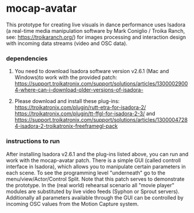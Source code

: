 # mocap-avatar
This prototype for creating live visuals in dance performance uses Isadora (a real-time media manipulation software by Mark Coniglio / Troika Ranch, see: https://troikaranch.org/) for images processing and interaction design with incoming data streams (video and OSC data).

### dependencies
1. You need to download Isadora software version v2.6.1 (Mac and Windows)to work with the provided patch: https://support.troikatronix.com/support/solutions/articles/13000029004-where-can-i-download-older-versions-of-isadora-

2. Please download and install these plug-ins:
https://troikatronix.com/plugin/rutt-etra-for-isadora-2/ 
https://troikatronix.com/plugin/tt-ffgl-for-isadora-2-3/ and
https://support.troikatronix.com/support/solutions/articles/13000047284-isadora-2-troikatronix-freeframegl-pack

### instructions to run
After installing Isadora v2.6.1 and the plug-ins listed above, you can run and work with the mocap-avatar patch. There is a simple GUI (called controll interface in Isadora), which allows you to manipulate certain parameters in each scene. To see the programming level "underneath" go to the menu/view/Actor/Control Split.
Note that this patch serves to demonstrate the prototype. In the (real world) rehearsal scenario all "movie player" modules are substituted by live video feeds (Syphon or Sprout servers). Additionally all parameters available through the GUI can be controlled by incoming OSC values from the Motion Capture system.
